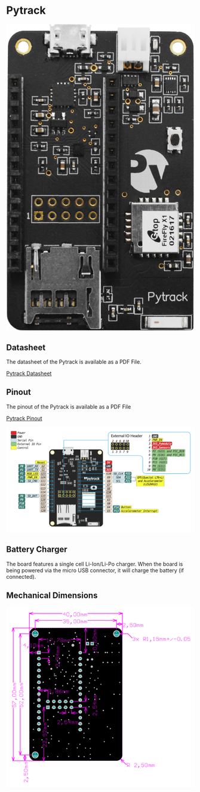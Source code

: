 # Pytrack

![](../../.gitbook/assets/assets-lil0igdl11z7jos_jpx-lkn7scqkkkb6tqb3uyo-lkn83ejihh1jeasccad-pytrack.png) 

## Datasheet

The datasheet of the Pytrack is available as a PDF File.

<a href="../../.gitbook/assets/pytrack-specsheet-1.pdf" target="_blank"> Pytrack Datasheet </a>

## Pinout

The pinout of the Pytrack is available as a PDF File

<a href="../../.gitbook/assets/pytrack-pinout.pdf" target="_blank"> Pytrack Pinout </a>

![](../../.gitbook/assets/pytrack-pinout-1.png)

## Battery Charger

The board features a single cell Li-Ion/Li-Po charger. When the board is being powered via the micro USB connector, it will charge the battery \(if connected\).



## Mechanical Dimensions

![](../../.gitbook/assets/Pysense_v1.1_MechanicalDimensions_b.png)